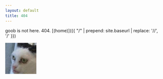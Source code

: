 ```yaml
---
layout: default
title: 404
---
```


goob is not here. 404. [(home)]({{ "/" | prepend: site.baseurl | replace: '//', '/' }}) 

<a href="images/help.jpg">
  <img src="images/help.jpg" width="100px" height="100px">
</a>
